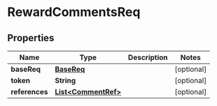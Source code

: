 
# RewardCommentsReq

## Properties
Name | Type | Description | Notes
------------ | ------------- | ------------- | -------------
**baseReq** | [**BaseReq**](BaseReq.md) |  |  [optional]
**token** | **String** |  |  [optional]
**references** | [**List&lt;CommentRef&gt;**](CommentRef.md) |  |  [optional]



